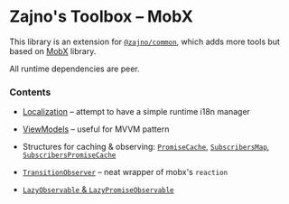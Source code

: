# Zajno's Toolbox – MobX

This library is an extension for [`@zajno/common`](https://github.com/Zajno/common-utils), which adds more tools but based on [MobX](https://mobx.js.org/) library.

All runtime dependencies are peer.

### Contents

* [Localization](./src/localization/LocalizationManager.ts) – attempt to have a simple runtime i18n manager

* [ViewModels]('./src/viewModels/index.ts') – useful for MVVM pattern

* Structures for caching & observing: [`PromiseCache`](./src/structures/promiseCache.ts), [`SubscribersMap`](./src/structures/subscribersMap.ts), [`SubscribersPromiseCache`](./src/structures/subscribersPromiseCache.ts)

* [`TransitionObserver`](./src/observing/transition.ts) – neat wrapper of mobx's `reaction`

* [`LazyObservable` & `LazyPromiseObservable`]('./src/lazy/observable.ts')
